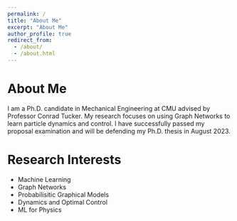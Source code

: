 ```yaml
---
permalink: /
title: "About Me"
excerpt: "About Me"
author_profile: true
redirect_from: 
  - /about/
  - /about.html
---
```

About Me
======
I am a Ph.D. candidate in Mechanical Engineering at CMU advised by Professor Conrad Tucker. My research focuses on using Graph Networks to learn particle dynamics and control. I have successfully passed my proposal examination and will be defending my Ph.D. thesis in August 2023. 

Research Interests
=======
* Machine Learning
* Graph Networks
* Probabilisitic Graphical Models
* Dynamics and Optimal Control
* ML for Physics


